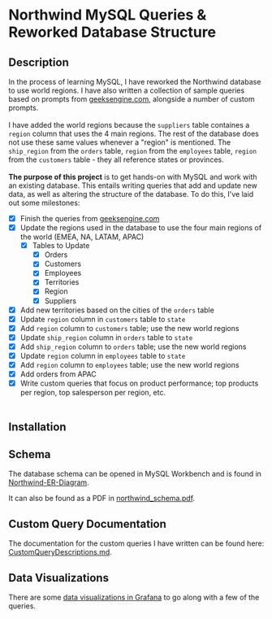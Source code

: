 # Northwind MySQL Queries & Reworked Database Structure
## Description
In the process of learning MySQL, I have reworked the Northwind database to use world regions. I have also written a collection of sample queries based on prompts from [geeksengine.com](https://www.geeksengine.com/database/problem-solving/northwind-queries-part-1.php), alongside a number of custom prompts.
<br><br> 
I have added the world regions because the `suppliers` table containes a `region` column that uses the 4 main regions. The rest of the database does not use these same values whenever a "region" is mentioned. The `ship_region` from the `orders` table, `region` from the `employees` table, `region` from the `customers` table - they all reference states or provinces.
<br><br>
**The purpose of this project** is to get hands-on with MySQL and work with an existing database. This entails writing queries that add and update new data, as well as altering the structure of the database. To do this, I've laid out some milestones:
- [x] Finish the queries from [geeksengine.com](https://www.geeksengine.com/database/problem-solving/northwind-queries-part-1.php)
- [x] Update the regions used in the database to use the four main regions of the world (EMEA, NA, LATAM, APAC)<br>
    - [x] Tables to Update<br>
        - [x] Orders<br>
        - [x] Customers<br>
        - [x] Employees<br>
        - [x] Territories<br>
        - [x] Region<br>
        - [x] Suppliers<br>
- [x] Add new territories based on the cities of the `orders` table
- [x] Update `region` column in `customers` table to `state`
- [x] Add `region` column to `customers` table; use the new world regions
- [x] Update `ship_region` column in `orders` table to `state`
- [x] Add `ship_region` column to `orders` table; use the new world regions
- [x] Update `region` column in `employees` table to `state`
- [x] Add `region` column to `employees` table; use the new world regions
- [x] Add orders from APAC
- [x] Write custom queries that focus on product performance; top products per region, top salesperson per region, etc.
<br><br>

## Installation


## Schema
The database schema can be opened in MySQL Workbench and is found in [Northwind-ER-Diagram](https://github.com/andrew-lundy/northwind-mysql/blob/main/Northwind-ER-Diagram.mwb). 

It can also be found as a PDF in [northwind_schema.pdf](https://github.com/andrew-lundy/northwind-mysql/blob/main/northwind_schema.pdf).


## Custom Query Documentation
The documentation for the custom queries I have written can be found here: [CustomQueryDescriptions.md](https://github.com/andrew-lundy/northwind-mysql/blob/main/CustomQueryDescriptions.md).

## Data Visualizations
There are some [data visualizations in Grafana](https://andrewlundy.grafana.net/dashboard/snapshot/FFZBgH7U9ncMn2dwVfcpdFNn9SWIFm4e) to go along with a few of the queries.